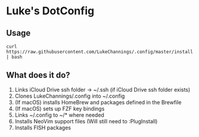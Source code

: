 # Luke's DotConfig

## Usage

    curl https://raw.githubusercontent.com/LukeChannings/.config/master/install | bash

## What does it do?

1. Links iCloud Drive ssh folder -> ~/.ssh (if iCloud Drive ssh folder exists)
2. Clones LukeChannings/.config into ~/.config
3. (If macOS) installs HomeBrew and packages defined in the Brewfile
4. (If macOS) sets up FZF key bindings
5. Links ~/.config to ~/* where needed
6. Installs NeoVim support files (Will still need to :PlugInstall)
7. Installs FISH packages
